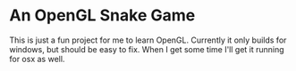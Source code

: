 # An OpenGL Snake Game

This is just a fun project for me to learn OpenGL. Currently it only builds for windows, but should be easy to fix. When I get some time I'll get it running for osx as well.

